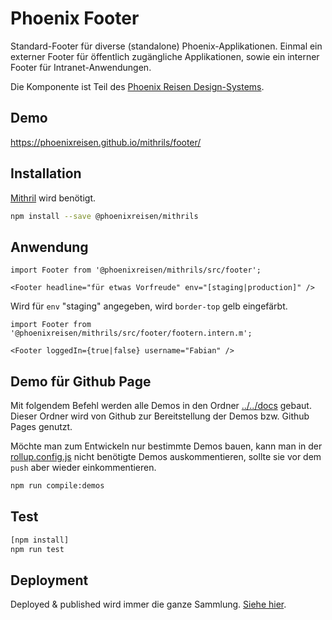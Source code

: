 # Phoenix Footer

Standard-Footer für diverse (standalone) Phoenix-Applikationen. Einmal ein externer Footer für öffentlich zugängliche Applikationen,
sowie ein interner Footer für Intranet-Anwendungen.

Die Komponente ist Teil des [Phoenix Reisen Design-Systems](https://design-system.phoenixreisen.net).

## Demo

https://phoenixreisen.github.io/mithrils/footer/

## Installation

[Mithril](https://mithriljs.org/) wird benötigt.

```bash
npm install --save @phoenixreisen/mithrils
```

## Anwendung

```tsx
import Footer from '@phoenixreisen/mithrils/src/footer';

<Footer headline="für etwas Vorfreude" env="[staging|production]" />
```

Wird für `env` "staging" angegeben, wird `border-top` gelb eingefärbt.

```tsx
import Footer from '@phoenixreisen/mithrils/src/footer/footern.intern.m';

<Footer loggedIn={true|false} username="Fabian" />
```

## Demo für Github Page

Mit folgendem Befehl werden alle Demos in den Ordner [../../docs](../../docs) gebaut. Dieser Ordner wird von Github zur Bereitstellung der Demos bzw. Github Pages genutzt.

Möchte man zum Entwickeln nur bestimmte Demos bauen, kann man in der [rollup.config.js](../../rollup.config.js) nicht benötigte Demos auskommentieren, sollte sie vor dem `push` aber wieder einkommentieren.

```bash
npm run compile:demos
```

## Test

```bash
[npm install]
npm run test
```

## Deployment

Deployed & published wird immer die ganze Sammlung. [Siehe hier](../../README.md).
